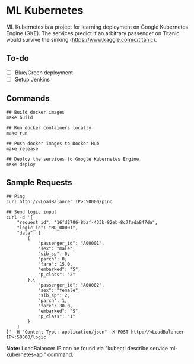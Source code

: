 # ML Kubernetes

ML Kubernetes is a project for learning deployment on Google Kubernetes Engine (GKE). The services predict if an arbitrary passenger on Titanic would survive the sinking (https://www.kaggle.com/c/titanic). 

## To-do
- [ ] Blue/Green deployment
- [ ] Setup Jenkins

## Commands
```
## Build docker images
make build

## Run docker containers locally
make run

## Push docker images to Docker Hub
make release

## Deploy the services to Google Kubernetes Engine
make deploy
```

## Sample Requests
```
## Ping
curl http://<LoadBalancer IP>:50000/ping 

## Send logic input
curl -d '{
    "request_id": "16fd2706-8baf-433b-82eb-8c7fada847da",
    "logic_id": "MD_00001",
    "data": [
        {
            "passenger_id": "A00001",
            "sex": "male",
            "sib_sp": 0,
            "parch": 0,
            "fare": 15.0,
            "embarked": "S",
            "p_class": "2"
        },{
            "passenger_id": "A00002",
            "sex": "female",
            "sib_sp": 2,
            "parch": 1,
            "fare": 30.0,
            "embarked": "S",
            "p_class": "1"
        }
    ] 
}' -H "Content-Type: application/json" -X POST http://<LoadBalancer IP>:50000/logic
```
**Note:** LoadBalancer IP can be found via "kubectl describe service ml-kubernetes-api" command.
